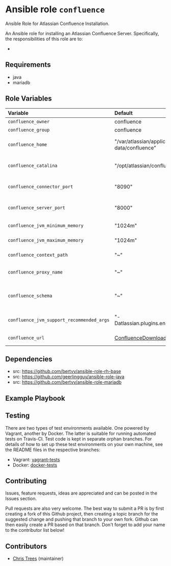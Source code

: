 # Ansible role `confluence`
<!-- 
[//]: # todo [![Travis](https://img.shields.io/travis/ctrees/ansible-role-confluence.svg)](https://travis-ci.org/ctrees/ansible-role-confluence)
[//]: # todo [![GitHub release](https://img.shields.io/github/release/ctrees/ansible-role-confluence.svg)](https://github.com/ctrees/ansible-role-confluence)
[//]: # todo [![GitHub license](https://img.shields.io/github/license/ctrees/ansible-role-confluence.svg)](https://github.com/ctrees/ansible-role-confluence/blob/master/LICENSE)
[//]: # todo [![Ansible Role](https://img.shields.io/badge/galaxy-ctrees.confluence-blue.svg)](https://galaxy.ansible.com/ctrees/confluence)
-->

Ansible Role for Atlassian Confluence Installation.

An Ansible role for installing an Atlassian Confluence Server. Specifically, the responsibilities of this role are to:

-

## Requirements

- java
- mariadb

## Role Variables

| Variable   | Default | Comments (type)  |
| :---       | :---    | :---             |
| `confluence_owner` | confluence | owner |
| `confluence_group` | confluence | group |
| `confluence_home` | "/var/atlassian/application-data/confluence" | Location for the $CONFLUENCE_HOME directory. |
| `confluence_catalina` | "/opt/atlassian/confluence" | Location for the $CONFLUENCE_CATALINA directory. |
| `confluence_connector_port` | "8090" | Confluence Apache Tomcat connector and server port. |
| `confluence_server_port` | "8000" | Confluence Apache Tomcat connector and server port. |
| `confluence_jvm_minimum_memory` | "1024m" | Confluence JVM minimal memory usage. |
| `confluence_jvm_maximum_memory` | "1024m" | Confluence JVM maximum memory usage. |
| `confluence_context_path` | "~" | Context path for Confluence isntallation. |
| `confluence_proxy_name` | "~" | `http` or `https`, and supply `confluence_proxy_name` with its domain name. |
| `confluence_schema` | "~" | If Confluence running behide reverse proxy, setup `confluence_scheme` with whatever |
| `confluence_jvm_support_recommended_args` | "-Datlassian.plugins.enable.wait=300" | Atlassian Support recommended JVM arguments. |
| `confluence_url` | [ConfluenceDownload](https://downloads.atlassian.com/software/confluence/downloads/atlassian-confluence-6.6.2.tar.gz) | URL for download Confluence archive. |

## Dependencies

- src: https://github.com/bertvv/ansible-role-rh-base
- src: https://github.com/geerlingguy/ansible-role-java
- src: https://github.com/bertvv/ansible-role-mariadb

## Example Playbook
<!-- 
[//]: # todo - See the test playbooks in either the [Vagrant](https://github.com/ctrees/ansible-role-confluence/blob/vagrant-tests/test.yml) or [Docker](https://github.com/ctrees/ansible-role-confluence/blob/docker-tests/test.yml) test environment. See the section Testing for details.
-->

## Testing

There are two types of test environments available. One powered by Vagrant, another by Docker. The latter is suitable for running automated tests on Travis-CI. Test code is kept in separate orphan branches. For details of how to set up these test environments on your own machine, see the README files in the respective branches:

- Vagrant: [vagrant-tests](https://github.com/ctrees/ansible-role-confluence/tree/vagrant-tests)
- Docker: [docker-tests](https://github.com/ctrees/ansible-role-confluence/tree/docker-tests)

## Contributing

Issues, feature requests, ideas are appreciated and can be posted in the Issues section.

Pull requests are also very welcome. The best way to submit a PR is by first creating a fork of this Github project, then creating a topic branch for the suggested change and pushing that branch to your own fork. Github can then easily create a PR based on that branch. Don't forget to add your name to the contributor list below!

## Contributors

- [Chris Trees](https://github.com/ctrees/) (maintainer)

